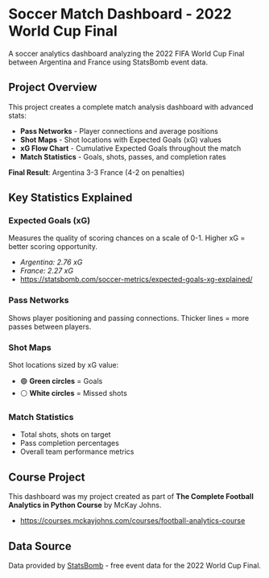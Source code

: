 # Soccer Match Dashboard - 2022 World Cup Final

A soccer analytics dashboard analyzing the 2022 FIFA World Cup Final between Argentina and France using StatsBomb event data.

## Project Overview

This project creates a complete match analysis dashboard with advanced stats:
- **Pass Networks** - Player connections and average positions
- **Shot Maps** - Shot locations with Expected Goals (xG) values  
- **xG Flow Chart** - Cumulative Expected Goals throughout the match
- **Match Statistics** - Goals, shots, passes, and completion rates

**Final Result**: Argentina 3-3 France (4-2 on penalties)

## Key Statistics Explained

### **Expected Goals (xG)**
Measures the quality of scoring chances on a scale of 0-1. Higher xG = better scoring opportunity.
- *Argentina: 2.76 xG*
- *France: 2.27 xG*
- https://statsbomb.com/soccer-metrics/expected-goals-xg-explained/

### **Pass Networks**
Shows player positioning and passing connections. Thicker lines = more passes between players.

### **Shot Maps**  
Shot locations sized by xG value:
- 🟢 **Green circles** = Goals
- ⚪ **White circles** = Missed shots

### **Match Statistics**
- Total shots, shots on target
- Pass completion percentages
- Overall team performance metrics

## Course Project

This dashboard was my project created as part of **The Complete Football Analytics in Python Course** by McKay Johns.
- https://courses.mckayjohns.com/courses/football-analytics-course

## Data Source

Data provided by [StatsBomb](https://statsbomb.com) - free event data for the 2022 World Cup Final.

